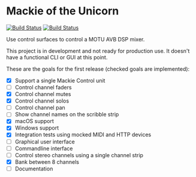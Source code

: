# Mackie of the Unicorn
[![Build Status](https://ci.sjoerdscheffer.nl/buildStatus/icon?job=MOTU-macOS%2Fmaster&subject=macOS%20build)](https://ci.sjoerdscheffer.nl/job/MOTU-macOS/job/master/)
[![Build Status](https://ci.sjoerdscheffer.nl/buildStatus/icon?job=MOTU-Windows%2Fmaster&subject=Windows%20build)](https://ci.sjoerdscheffer.nl/job/MOTU-Windows/job/master/)

Use control surfaces to control a MOTU AVB DSP mixer.

This project is in development and not ready for production use. It doesn't have a functional CLI or GUI at this point.

These are the goals for the first release (checked goals are implemented):

- [x] Support a single Mackie Control unit
- [ ] Control channel faders
- [x] Control channel mutes
- [x] Control channel solos
- [ ] Control channel pan
- [ ] Show channel names on the scribble strip
- [x] macOS support
- [x] Windows support
- [x] Integration tests using mocked MIDI and HTTP devices
- [ ] Graphical user interface
- [ ] Commandline interface
- [ ] Control stereo channels using a single channel strip
- [x] Bank between 8 channels
- [ ] Documentation
